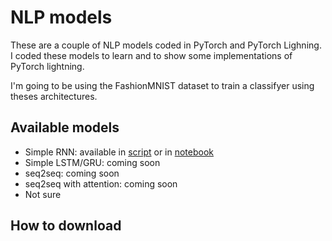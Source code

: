 # NLP models
These are a couple of NLP models coded in PyTorch and PyTorch Lighning. 
I coded these models to learn and to show some implementations of PyTorch lightning.

I'm going to be using the FashionMNIST dataset to train a classifyer using theses architectures.

## Available models
* Simple RNN: available in [script](models/simple_rnn.py) or in [notebook](notebooks/simple_rnn.ipynb)
* Simple LSTM/GRU: coming soon
* seq2seq: coming soon
* seq2seq with attention: coming soon
* Not sure

## How to download


